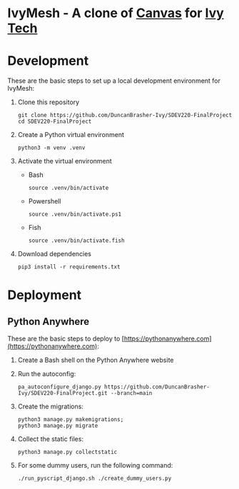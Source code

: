 # IvyMesh - A clone of [Canvas](https://www.instructure.com/) for [Ivy Tech](https://www.ivytech.edu/)



# Development
These are the basic steps to set up a local development environment for IvyMesh:


1. Clone this repository

    ```
    git clone https://github.com/DuncanBrasher-Ivy/SDEV220-FinalProject
    cd SDEV220-FinalProject
    ```

2. Create a Python virtual environment

    ```
    python3 -m venv .venv
    ```


3. Activate the virtual environment

    - Bash

        ```
        source .venv/bin/activate
        ```

    - Powershell

        ```
        source .venv/bin/activate.ps1
        ```

    - Fish

        ```
        source .venv/bin/activate.fish
        ```


4. Download dependencies

    ```
    pip3 install -r requirements.txt
    ```


# Deployment
## Python Anywhere
These are the basic steps to deploy to [https://pythonanywhere.com](https://pythonanywhere.com):


1. Create a Bash shell on the Python Anywhere website

2. Run the autoconfig:

    ```
    pa_autoconfigure_django.py https://github.com/DuncanBrasher-Ivy/SDEV220-FinalProject.git --branch=main
    ```


3. Create the migrations:

    ```
    python3 manage.py makemigrations;
    python3 manage.py migrate
    ```


4. Collect the static files:

    ```
    python3 manage.py collectstatic
    ```


5. For some dummy users, run the following command:

    ```
    ./run_pyscript_django.sh ./create_dummy_users.py
    ```

